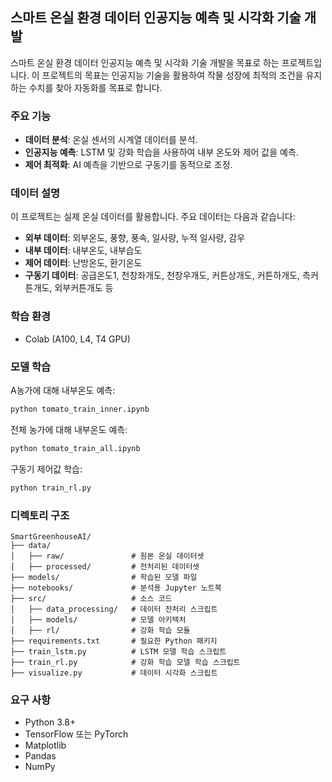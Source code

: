 ## 스마트 온실 환경 데이터 인공지능 예측 및 시각화 기술 개발

스마트 온실 환경 데이터 인공지능 예측 및 시각화 기술 개발을 목표로 하는 프로젝트입니다. 
이 프로젝트의 목표는 인공지능 기술을 활용하여 작물 성장에 최적의 조건을 유지하는 수치를 찾아 자동화를 목표로 합니다.

### 주요 기능
- **데이터 분석**: 온실 센서의 시계열 데이터를 분석.
- **인공지능 예측**: LSTM 및 강화 학습을 사용하여 내부 온도와 제어 값을 예측.
- **제어 최적화**: AI 예측을 기반으로 구동기를 동적으로 조정.

### 데이터 설명
이 프로젝트는 실제 온실 데이터를 활용합니다. 주요 데이터는 다음과 같습니다:
- **외부 데이터**: 외부온도, 풍향, 풍속, 일사량, 누적 일사량, 감우
- **내부 데이터**: 내부온도, 내부습도
- **제어 데이터**: 난방온도, 환기온도
- **구동기 데이터**: 공급온도1, 천창좌개도, 천창우개도, 커튼상개도, 커튼하개도, 측커튼개도, 외부커튼개도 등

### 학습 환경

- Colab (A100, L4, T4 GPU)

### 모델 학습
A농가에 대해 내부온도 예측:
```bash
python tomato_train_inner.ipynb
```

전체 농가에 대해 내부온도 예측:
```bash
python tomato_train_all.ipynb
```

구동기 제어값 학습:
```bash
python train_rl.py
```

### 디렉토리 구조
```
SmartGreenhouseAI/
├── data/
│   ├── raw/               # 원본 온실 데이터셋
│   ├── processed/         # 전처리된 데이터셋
├── models/                # 학습된 모델 파일
├── notebooks/             # 분석용 Jupyter 노트북
├── src/                   # 소스 코드
│   ├── data_processing/   # 데이터 전처리 스크립트
│   ├── models/            # 모델 아키텍처
│   ├── rl/                # 강화 학습 모듈
├── requirements.txt       # 필요한 Python 패키지
├── train_lstm.py          # LSTM 모델 학습 스크립트
├── train_rl.py            # 강화 학습 모델 학습 스크립트
├── visualize.py           # 데이터 시각화 스크립트
```

### 요구 사항
- Python 3.8+
- TensorFlow 또는 PyTorch
- Matplotlib
- Pandas
- NumPy
